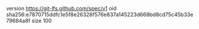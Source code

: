 version https://git-lfs.github.com/spec/v1
oid sha256:e7870715ddfc1e5f8e26328f576e837a145223d668bd8cd75c45b33e79684a8f
size 100
